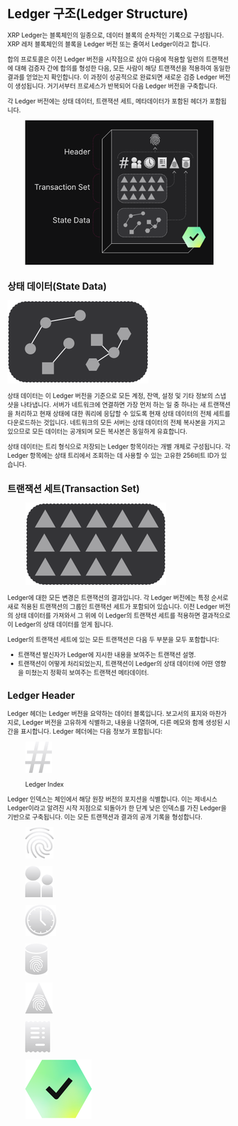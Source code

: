 # Ledger 구조(Ledger Structure)

XRP Ledger는 블록체인의 일종으로, 데이터 블록의 순차적인 기록으로 구성됩니다. XRP 레저 블록체인의 블록을 Ledger 버전 또는 줄여서 Ledger이라고 합니다.

합의 프로토콜은 이전 Ledger 버전을 시작점으로 삼아 다음에 적용할 일련의 트랜잭션에 대해 검증자 간에 합의를 형성한 다음, 모든 사람이 해당 트랜잭션을 적용하여 동일한 결과를 얻었는지 확인합니다. 이 과정이 성공적으로 완료되면 새로운 검증 Ledger 버전이 생성됩니다. 거기서부터 프로세스가 반복되어 다음 Ledger 버전을 구축합니다.

각 Ledger 버전에는 상태 데이터, 트랜잭션 세트, 메타데이터가 포함된 헤더가 포함됩니다.

<figure><img src="../../.gitbook/assets/ledger.svg" alt=""><figcaption></figcaption></figure>



## 상태 데이터(State Data)

![](../../.gitbook/assets/ledger-state-data.svg)

상태 데이터는 이 Ledger 버전을 기준으로 모든 계정, 잔액, 설정 및 기타 정보의 스냅샷을 나타냅니다. 서버가 네트워크에 연결하면 가장 먼저 하는 일 중 하나는 새 트랜잭션을 처리하고 현재 상태에 대한 쿼리에 응답할 수 있도록 현재 상태 데이터의 전체 세트를 다운로드하는 것입니다. 네트워크의 모든 서버는 상태 데이터의 전체 복사본을 가지고 있으므로 모든 데이터는 공개되며 모든 복사본은 동일하게 유효합니다.

상태 데이터는 트리 형식으로 저장되는 Ledger 항목이라는 개별 개체로 구성됩니다. 각 Ledger 항목에는 상태 트리에서 조회하는 데 사용할 수 있는 고유한 256비트 ID가 있습니다.



## 트랜잭션 세트(Transaction Set)

<div align="left">

<figure><img src="../../.gitbook/assets/ledger-transaction-set (1).svg" alt=""><figcaption></figcaption></figure>

</div>

Ledger에 대한 모든 변경은 트랜잭션의 결과입니다. 각 Ledger 버전에는 특정 순서로 새로 적용된 트랜잭션의 그룹인 트랜잭션 세트가 포함되어 있습니다. 이전 Ledger 버전의 상태 데이터를 가져와서 그 위에 이 Ledger의 트랜잭션 세트를 적용하면 결과적으로 이 Ledger의 상태 데이터를 얻게 됩니다.

Ledger의 트랜잭션 세트에 있는 모든 트랜잭션은 다음 두 부분을 모두 포함합니다:

* 트랜잭션 발신자가 Ledger에 지시한 내용을 보여주는 트랜잭션 설명.
* 트랜잭션이 어떻게 처리되었는지, 트랜잭션이 Ledger의 상태 데이터에 어떤 영향을 미쳤는지 정확히 보여주는 트랜잭션 메타데이터.



## Ledger Header



Ledger 헤더는 Ledger 버전을 요약하는 데이터 블록입니다. 보고서의 표지와 마찬가지로, Ledger 버전을 고유하게 식별하고, 내용을 나열하며, 다른 메모와 함께 생성된 시간을 표시합니다. Ledger 헤더에는 다음 정보가 포함됩니다:

&#x20;

<div align="left">

<figure><img src="../../.gitbook/assets/ledger-index-icon (1).svg" alt=""><figcaption><p>Ledger Index</p></figcaption></figure>

</div>

Ledger 인덱스는 체인에서 해당 원장 버전의 포지션을 식별합니다. 이는 제네시스 Ledger이라고 알려진 시작 지점으로 되돌아가 한 단계 낮은 인덱스를 가진 Ledger을 기반으로 구축됩니다. 이는 모든 트랜잭션과 결과의 공개 기록을 형성합니다.



<div align="left">

<figure><img src="../../.gitbook/assets/ledger-hash-icon.svg" alt=""><figcaption></figcaption></figure>

</div>



<div align="left">

<figure><img src="../../.gitbook/assets/ledger-parent-icon.svg" alt=""><figcaption></figcaption></figure>

</div>



<div align="left">

<figure><img src="../../.gitbook/assets/ledger-timestamp-icon (1).svg" alt=""><figcaption></figcaption></figure>

</div>



<div align="left">

<figure><img src="../../.gitbook/assets/ledger-state-data-hash-icon (1).svg" alt=""><figcaption></figcaption></figure>

</div>

<div align="left">

<figure><img src="../../.gitbook/assets/ledger-tx-set-hash-icon (1).svg" alt=""><figcaption></figcaption></figure>

</div>



<div align="left">

<figure><img src="../../.gitbook/assets/ledger-notes-icon (1).svg" alt=""><figcaption></figcaption></figure>

</div>



<div align="left">

<figure><img src="../../.gitbook/assets/ledger-validated-mark (1).svg" alt=""><figcaption></figcaption></figure>

</div>







